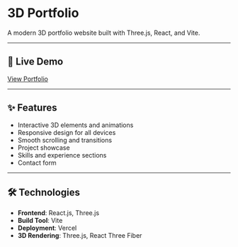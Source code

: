 # 3D Portfolio

A modern 3D portfolio website built with Three.js, React, and Vite.

---

## 🚀 Live Demo

[View Portfolio](https://3d-portfolio-new-kix7.vercel.app/)

---

## ✨ Features

- Interactive 3D elements and animations
- Responsive design for all devices
- Smooth scrolling and transitions
- Project showcase
- Skills and experience sections
- Contact form

---

## 🛠️ Technologies

* **Frontend**: React.js, Three.js
* **Build Tool**: Vite
* **Deployment**: Vercel
* **3D Rendering**: Three.js, React Three Fiber
